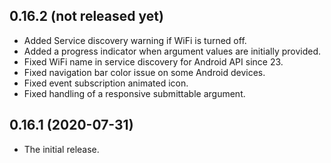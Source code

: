 ## 0.16.2 (not released yet)

* Added Service discovery warning if WiFi is turned off.
* Added a progress indicator when argument values are initially provided.
* Fixed WiFi name in service discovery for Android API since 23.
* Fixed navigation bar color issue on some Android devices.
* Fixed event subscription animated icon.
* Fixed handling of a responsive submittable argument.
  
## 0.16.1 (2020-07-31)

* The initial release.
